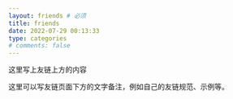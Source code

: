 ```yaml
---
layout: friends # 必须
title: friends
date: 2022-07-29 00:13:33
type: categories
# comments: false
---
```


这里写上友链上方的内容

<!-- more 上方的上下必须空行，否则报错 -->

这里可以写友链页面下方的文字备注，例如自己的友链规范、示例等。